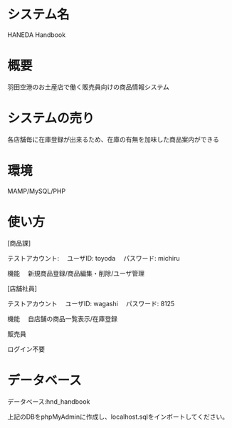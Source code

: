 # システム名

HANEDA Handbook

# 概要

羽田空港のお土産店で働く販売員向けの商品情報システム

# システムの売り

各店舗毎に在庫登録が出来るため、在庫の有無を加味した商品案内ができる

# 環境

MAMP/MySQL/PHP

# 使い方

[商品課]

テストアカウント:
　ユーザID: toyoda
　パスワード: michiru

機能
　新規商品登録/商品編集・削除/ユーザ管理

[店舗社員]

テストアカウント
　ユーザID: wagashi
　パスワード: 8125

機能
　自店舗の商品一覧表示/在庫登録

販売員

ログイン不要

# データベース

データベース:hnd_handbook

上記のDBをphpMyAdminに作成し、localhost.sqlをインポートしてください。
